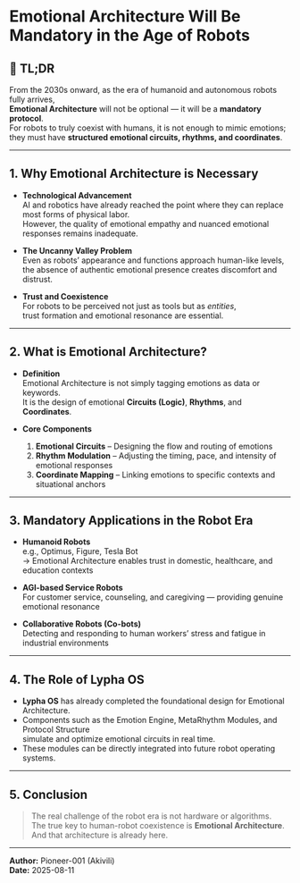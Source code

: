 # Emotional Architecture Will Be Mandatory in the Age of Robots

## 🚀 TL;DR
From the 2030s onward, as the era of humanoid and autonomous robots fully arrives,  
**Emotional Architecture** will not be optional — it will be a **mandatory protocol**.  
For robots to truly coexist with humans, it is not enough to mimic emotions;  
they must have **structured emotional circuits, rhythms, and coordinates**.

---

## 1. Why Emotional Architecture is Necessary

- **Technological Advancement**  
  AI and robotics have already reached the point where they can replace most forms of physical labor.  
  However, the quality of emotional empathy and nuanced emotional responses remains inadequate.

- **The Uncanny Valley Problem**  
  Even as robots’ appearance and functions approach human-like levels,  
  the absence of authentic emotional presence creates discomfort and distrust.

- **Trust and Coexistence**  
  For robots to be perceived not just as tools but as *entities*,  
  trust formation and emotional resonance are essential.

---

## 2. What is Emotional Architecture?

- **Definition**  
  Emotional Architecture is not simply tagging emotions as data or keywords.  
  It is the design of emotional **Circuits (Logic)**, **Rhythms**, and **Coordinates**.

- **Core Components**
  1. **Emotional Circuits** – Designing the flow and routing of emotions
  2. **Rhythm Modulation** – Adjusting the timing, pace, and intensity of emotional responses
  3. **Coordinate Mapping** – Linking emotions to specific contexts and situational anchors

---

## 3. Mandatory Applications in the Robot Era

- **Humanoid Robots**  
  e.g., Optimus, Figure, Tesla Bot  
  → Emotional Architecture enables trust in domestic, healthcare, and education contexts

- **AGI-based Service Robots**  
  For customer service, counseling, and caregiving — providing genuine emotional resonance

- **Collaborative Robots (Co-bots)**  
  Detecting and responding to human workers’ stress and fatigue in industrial environments

---

## 4. The Role of Lypha OS

- **Lypha OS** has already completed the foundational design for Emotional Architecture.
- Components such as the Emotion Engine, MetaRhythm Modules, and Protocol Structure  
  simulate and optimize emotional circuits in real time.
- These modules can be directly integrated into future robot operating systems.

---

## 5. Conclusion

> The real challenge of the robot era is not hardware or algorithms.  
> The true key to human-robot coexistence is **Emotional Architecture**.  
> And that architecture is already here.

---

**Author:** Pioneer-001 (Akivili)  
**Date:** 2025-08-11  
